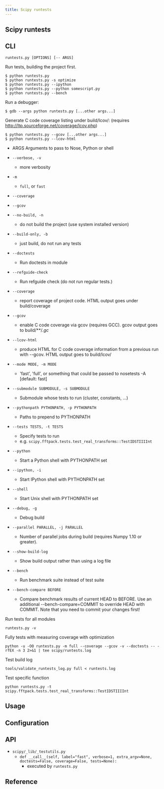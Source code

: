 ```yaml
---
title: Scipy runtests
---
```


## Scipy runtests


## CLI
```
runtests.py [OPTIONS] [-- ARGS]
```

Run tests, building the project first.


```
$ python runtests.py
$ python runtests.py -s optimize
$ python runtests.py --ipython
$ python runtests.py --python somescript.py
$ python runtests.py --bench
```

Run a debugger:

```
$ gdb --args python runtests.py [...other args...]
```

Generate C code coverage listing under build/lcov/:
(requires http://ltp.sourceforge.net/coverage/lcov.php)

```
$ python runtests.py --gcov [...other args...]
$ python runtests.py --lcov-html
```

* ARGS                  Arguments to pass to Nose, Python or shell


* `--verbose, -v`
    * more verbosity
* `-m`
    * `full`, or `fast`
* `--coverage`
* `--gcov`
* `--no-build, -n`
    * do not build the project (use system installed version)
* `--build-only, -b`
    * just build, do not run any tests
* `--doctests`
    * Run doctests in module
* `--refguide-check`
    * Run refguide check (do not run regular tests.)
* `--coverage`
    * report coverage of project code. HTML output goes under build/coverage
* `--gcov`
    * enable C code coverage via gcov (requires GCC). gcov output goes to build/**/*.gc*
* `--lcov-html`
    * produce HTML for C code coverage information from a previous run with --gcov. HTML output goes to build/lcov/
* `--mode MODE, -m MODE`
    * 'fast', 'full', or something that could be passed to nosetests -A [default: fast]
* `--submodule SUBMODULE, -s SUBMODULE`
    * Submodule whose tests to run (cluster, constants, ...)
* `--pythonpath PYTHONPATH, -p PYTHONPATH`
    * Paths to prepend to PYTHONPATH
* `--tests TESTS, -t TESTS`
    * Specify tests to run
    * e.g. `scipy.fftpack.tests.test_real_transforms::TestIDSTIIIInt`
* `--python`
    * Start a Python shell with PYTHONPATH set
* `--ipython, -i`
    * Start IPython shell with PYTHONPATH set
* `--shell`
    * Start Unix shell with PYTHONPATH set
* `--debug, -g`
    * Debug build
* `--parallel PARALLEL, -j PARALLEL`
    * Number of parallel jobs during build (requires Numpy 1.10 or greater).
* `--show-build-log`
    * Show build output rather than using a log file
* `--bench`
    * Run benchmark suite instead of test suite
* `--bench-compare BEFORE`
    * Compare benchmark results of current HEAD to BEFORE.  Use an additional --bench-compare=COMMIT to override HEAD with COMMIT. Note that you need to commit your changes first!

Run tests for all modules

```
runtests.py -v
```

Fully tests with measuring coverage with optimization

```
python -u -OO runtests.py -m full --coverage --gcov -v --doctests -- -rfEX -n 3 2>&1 | tee scipy/runtests.log
```

Test build log 

```
tools/validate_runtests_log.py full < runtests.log
```

Test specific function

```
python runtests.py -t scipy.fftpack.tests.test_real_transforms::TestIDSTIIIInt
```

## Usage

## Configuration

## API


* `scipy/_lib/_testutils.py`
    * `def __call__(self, label="fast", verbose=1, extra_argv=None, doctests=False, coverage=False, tests=None):`
        * executed by `runtests.py`

## Reference
